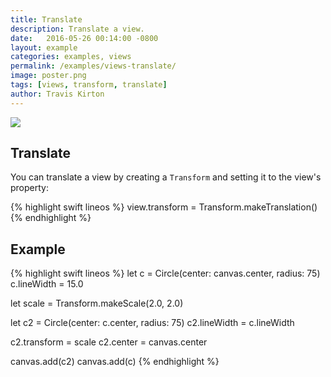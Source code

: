 ```yaml
---
title: Translate
description: Translate a view.
date:   2016-05-26 00:14:00 -0800
layout: example
categories: examples, views
permalink: /examples/views-translate/
image: poster.png
tags: [views, transform, translate]
author: Travis Kirton
---
```

![](translate.png)

## Translate
You can translate a view by creating a `Transform` and setting it to the view's property:

{% highlight swift lineos %}
view.transform = Transform.makeTranslation()
{% endhighlight %}

## Example
{% highlight swift lineos %}
let c = Circle(center: canvas.center, radius: 75)
c.lineWidth = 15.0

let scale = Transform.makeScale(2.0, 2.0)

let c2 = Circle(center: c.center, radius: 75)
c2.lineWidth = c.lineWidth

c2.transform = scale
c2.center = canvas.center

canvas.add(c2)
canvas.add(c)
{% endhighlight %}
